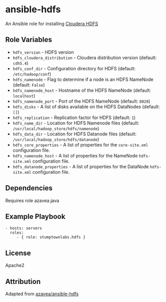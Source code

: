 # ansible-hdfs
An Ansible role for installing [Cloudera HDFS](http://www.cloudera.com/content/cloudera/en/products-and-services/cdh.html)

## Role Variables

- `hdfs_version` - HDFS version
- `hdfs_cloudera_distribution` - Cloudera distribution version (default: `cdh5.4`)
- `hdfs_conf_dir` - Configuration directory for HDFS (default: `/etc/hadoop/conf`)
- `hdfs_namenode` - Flag to determine if a node is an HDFS NameNode (default: `False`)
- `hdfs_namenode_host` - Hostname of the HDFS NameNode (default: `localhost`)
- `hdfs_namenode_port` - Port of the HDFS NameNode (default: `8020`)
- `hdfs_disks` - A list of disks available on the HDFS DataNodes (default: `[]`)
- `hdfs_replication` - Replication factor for HDFS (default: `1`)
- `hdfs_name_dir` - Location for HDFS Namenode files (default: `/usr/local/hadoop_store/hdfs/namenode`)
- `hdfs_data_dir` - Location for HDFS Datanode files (default: `/usr/local/hadoop_store/hdfs/datanode`)
- `hdfs_core_properties` - A list of properties for the `core-site.xml` configuration file.
- `hdfs_namenode_host` - A list of properties for the NameNode `hdfs-site.xml` configuration file.
- `hdfs_datanode_properties` - A list of properties for the DataNode `hdfs-site.xml` configuration file.

## Dependencies

Requires role azavea.java

## Example Playbook

    - hosts: servers
      roles:
         - { role: stumptownlabs.hdfs }

## License

Apache2

## Attribution

Adapted from [azavea/ansible-hdfs](https://github.com/azavea/ansible-hdfs)
